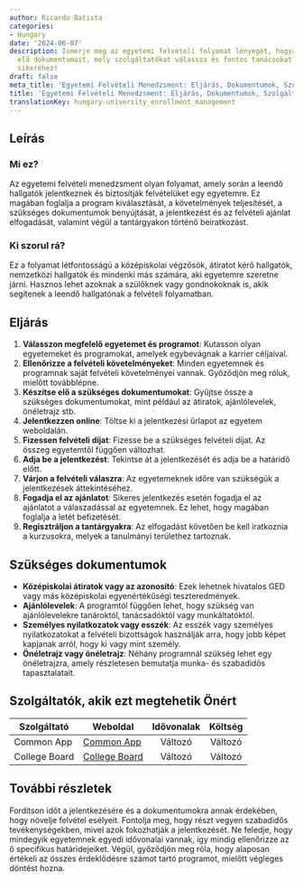 ```yaml
---
author: Ricardo Batista
categories:
- Hungary
date: '2024-06-07'
description: Ismerje meg az egyetemi felvételi folyamat lényegét, hogyan készítse
  elő dokumentumait, mely szolgáltatókat válassza és fontos tanácsokat a felvétel
  sikeréhez!
draft: false
meta_title: 'Egyetemi Felvételi Menedzsment: Eljárás, Dokumentumok, Szolgáltatók'
title: 'Egyetemi Felvételi Menedzsment: Eljárás, Dokumentumok, Szolgáltatók'
translationKey: hungary-university_enrollment_management
---
```



## Leírás
### Mi ez?
Az egyetemi felvételi menedzsment olyan folyamat, amely során a leendő hallgatók jelentkeznek és biztosítják felvételüket egy egyetemre. Ez magában foglalja a program kiválasztását, a követelmények teljesítését, a szükséges dokumentumok benyújtását, a jelentkezést és az felvételi ajánlat elfogadását, valamint végül a tantárgyakon történő beiratkozást.

### Ki szorul rá?
Ez a folyamat létfontosságú a középiskolai végzősök, átiratot kérő hallgatók, nemzetközi hallgatók és mindenki más számára, aki egyetemre szeretne járni. Hasznos lehet azoknak a szülőknek vagy gondnokoknak is, akik segítenek a leendő hallgatónak a felvételi folyamatban.

## Eljárás
1. **Válasszon megfelelő egyetemet és programot**: Kutasson olyan egyetemeket és programokat, amelyek egybevágnak a karrier céljaival.
2. **Ellenőrizze a felvételi követelményeket**: Minden egyetemnek és programnak saját felvételi követelményei vannak. Győződjön meg róluk, mielőtt továbblépne.
3. **Készítse elő a szükséges dokumentumokat**: Gyűjtse össze a szükséges dokumentumokat, mint például az átiratok, ajánlólevelek, önéletrajz stb.
4. **Jelentkezzen online**: Töltse ki a jelentkezési űrlapot az egyetem weboldalán.
5. **Fizessen felvételi díjat**: Fizesse be a szükséges felvételi díjat. Az összeg egyetemtől függően változhat.
6. **Adja be a jelentkezést**: Tekintse át a jelentkezését és adja be a határidő előtt.
7. **Várjon a felvételi válaszra**: Az egyetemeknek időre van szükségük a jelentkezések áttekintéséhez.
8. **Fogadja el az ajánlatot**: Sikeres jelentkezés esetén fogadja el az ajánlatot a válaszadással az egyetemnek. Ez lehet, hogy magában foglalja a letét befizetését.
9. **Regisztráljon a tantárgyakra**: Az elfogadást követően be kell iratkoznia a kurzusokra, melyek a tanulmányi területhez tartoznak.

## Szükséges dokumentumok
- **Középiskolai átiratok vagy az azonosító**: Ezek lehetnek hivatalos GED vagy más középiskolai egyenértékűségi teszteredmények.
- **Ajánlólevelek**: A programtól függően lehet, hogy szükség van ajánlólevelekre tanároktól, tanácsadóktól vagy munkáltatóktól.
- **Személyes nyilatkozatok vagy esszék**: Az esszék vagy személyes nyilatkozatokat a felvételi bizottságok használják arra, hogy jobb képet kapjanak arról, hogy ki vagy mint személy.
- **Önéletrajz vagy önéletrajz**: Néhány programnál szükség lehet egy önéletrajzra, amely részletesen bemutatja munka- és szabadidős tapasztalatait.

## Szolgáltatók, akik ezt megtehetik Önért

| Szolgáltató        |     Weboldal     |     Idővonalak    |       Költség      |
| --------------- | --------------- |  :-------------: | :-------------: |
| Common App      |  [Common App](https://www.commonapp.org/)       |      Változó      |        Változó       |
| College Board      |  [College Board](https://www.collegeboard.org/)       |      Változó      |        Változó       |

## További részletek
Fordítson időt a jelentkezésére és a dokumentumokra annak érdekében, hogy növelje felvétel esélyeit. Fontolja meg, hogy részt vegyen szabadidős tevékenységekben, mivel azok fokozhatják a jelentkezését. Ne feledje, hogy mindegyik egyetemnek egyedi idővonalai vannak, így mindig ellenőrizze az ő specifikus határidejeiket. Végül, győződjön meg róla, hogy alaposan értékeli az összes érdeklődésre számot tartó programot, mielőtt végleges döntést hozna.